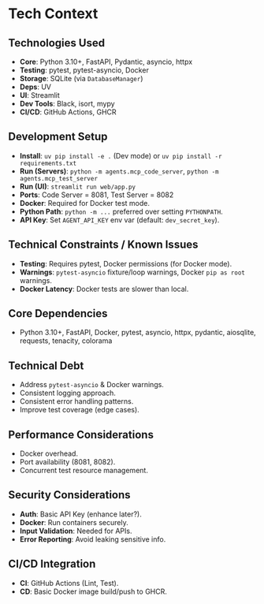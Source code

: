 # Tech Context

## Technologies Used
- **Core**: Python 3.10+, FastAPI, Pydantic, asyncio, httpx
- **Testing**: pytest, pytest-asyncio, Docker
- **Storage**: SQLite (via `DatabaseManager`)
- **Deps**: UV
- **UI**: Streamlit
- **Dev Tools**: Black, isort, mypy
- **CI/CD**: GitHub Actions, GHCR

## Development Setup
- **Install**: `uv pip install -e .` (Dev mode) or `uv pip install -r requirements.txt`
- **Run (Servers)**: `python -m agents.mcp_code_server`, `python -m agents.mcp_test_server`
- **Run (UI)**: `streamlit run web/app.py`
- **Ports**: Code Server = 8081, Test Server = 8082
- **Docker**: Required for Docker test mode.
- **Python Path**: `python -m ...` preferred over setting `PYTHONPATH`.
- **API Key**: Set `AGENT_API_KEY` env var (default: `dev_secret_key`).

## Technical Constraints / Known Issues
- **Testing**: Requires pytest, Docker permissions (for Docker mode).
- **Warnings**: `pytest-asyncio` fixture/loop warnings, Docker `pip as root` warnings.
- **Docker Latency**: Docker tests are slower than local.

## Core Dependencies
- Python 3.10+, FastAPI, Docker, pytest, asyncio, httpx, pydantic, aiosqlite, requests, tenacity, colorama

## Technical Debt
- Address `pytest-asyncio` & Docker warnings.
- Consistent logging approach.
- Consistent error handling patterns.
- Improve test coverage (edge cases).

## Performance Considerations
- Docker overhead.
- Port availability (8081, 8082).
- Concurrent test resource management.

## Security Considerations
- **Auth**: Basic API Key (enhance later?).
- **Docker**: Run containers securely.
- **Input Validation**: Needed for APIs.
- **Error Reporting**: Avoid leaking sensitive info.

## CI/CD Integration
- **CI**: GitHub Actions (Lint, Test).
- **CD**: Basic Docker image build/push to GHCR.
